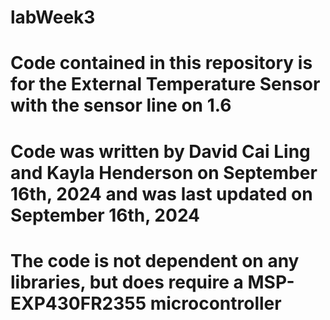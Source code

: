 # labWeek3
# Code contained in this repository is for the External Temperature Sensor with the sensor line on 1.6
# Code was written by David Cai Ling and Kayla Henderson on September 16th, 2024 and was last updated on September 16th, 2024
# The code is not dependent on any libraries, but does require a MSP-EXP430FR2355 microcontroller

